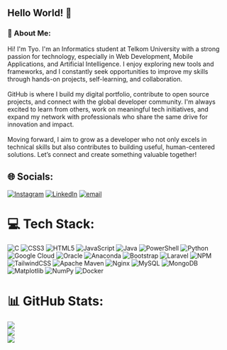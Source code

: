 ## Hello World! 👋

### 💫 About Me:
Hi! I'm Tyo. I'm an Informatics student at Telkom University with a strong passion for technology, especially in Web Development, Mobile Applications, and Artificial Intelligence. I enjoy exploring new tools and frameworks, and I constantly seek opportunities to improve my skills through hands-on projects, self-learning, and collaboration.<br><br>GitHub is where I build my digital portfolio, contribute to open source projects, and connect with the global developer community. I'm always excited to learn from others, work on meaningful tech initiatives, and expand my network with professionals who share the same drive for innovation and impact.<br><br>Moving forward, I aim to grow as a developer who not only excels in technical skills but also contributes to building useful, human-centered solutions. Let’s connect and create something valuable together!


## 🌐 Socials:
[![Instagram](https://img.shields.io/badge/Instagram-%23E4405F.svg?logo=Instagram&logoColor=white)](https://instagram.com/imam_prasetyo._) [![LinkedIn](https://img.shields.io/badge/LinkedIn-%230077B5.svg?logo=linkedin&logoColor=white)](www.linkedin.com/in/imam-prasetyo-860998273) [![email](https://img.shields.io/badge/Email-D14836?logo=gmail&logoColor=white)](mailto:imamps707@gmail.com) 

# 💻 Tech Stack:
![C](https://img.shields.io/badge/c-%2300599C.svg?style=for-the-badge&logo=c&logoColor=white) ![CSS3](https://img.shields.io/badge/css3-%231572B6.svg?style=for-the-badge&logo=css3&logoColor=white) ![HTML5](https://img.shields.io/badge/html5-%23E34F26.svg?style=for-the-badge&logo=html5&logoColor=white) ![JavaScript](https://img.shields.io/badge/javascript-%23323330.svg?style=for-the-badge&logo=javascript&logoColor=%23F7DF1E) ![Java](https://img.shields.io/badge/java-%23ED8B00.svg?style=for-the-badge&logo=openjdk&logoColor=white) ![PowerShell](https://img.shields.io/badge/PowerShell-%235391FE.svg?style=for-the-badge&logo=powershell&logoColor=white) ![Python](https://img.shields.io/badge/python-3670A0?style=for-the-badge&logo=python&logoColor=ffdd54) ![Google Cloud](https://img.shields.io/badge/GoogleCloud-%234285F4.svg?style=for-the-badge&logo=google-cloud&logoColor=white) ![Oracle](https://img.shields.io/badge/Oracle-F80000?style=for-the-badge&logo=oracle&logoColor=white) ![Anaconda](https://img.shields.io/badge/Anaconda-%2344A833.svg?style=for-the-badge&logo=anaconda&logoColor=white) ![Bootstrap](https://img.shields.io/badge/bootstrap-%238511FA.svg?style=for-the-badge&logo=bootstrap&logoColor=white) ![Laravel](https://img.shields.io/badge/laravel-%23FF2D20.svg?style=for-the-badge&logo=laravel&logoColor=white) ![NPM](https://img.shields.io/badge/NPM-%23CB3837.svg?style=for-the-badge&logo=npm&logoColor=white) ![TailwindCSS](https://img.shields.io/badge/tailwindcss-%2338B2AC.svg?style=for-the-badge&logo=tailwind-css&logoColor=white) ![Apache Maven](https://img.shields.io/badge/Apache%20Maven-C71A36?style=for-the-badge&logo=Apache%20Maven&logoColor=white) ![Nginx](https://img.shields.io/badge/nginx-%23009639.svg?style=for-the-badge&logo=nginx&logoColor=white) ![MySQL](https://img.shields.io/badge/mysql-4479A1.svg?style=for-the-badge&logo=mysql&logoColor=white) ![MongoDB](https://img.shields.io/badge/MongoDB-%234ea94b.svg?style=for-the-badge&logo=mongodb&logoColor=white) ![Matplotlib](https://img.shields.io/badge/Matplotlib-%23ffffff.svg?style=for-the-badge&logo=Matplotlib&logoColor=black) ![NumPy](https://img.shields.io/badge/numpy-%23013243.svg?style=for-the-badge&logo=numpy&logoColor=white) ![Docker](https://img.shields.io/badge/docker-%230db7ed.svg?style=for-the-badge&logo=docker&logoColor=white)
# 📊 GitHub Stats:
![](https://github-readme-stats.vercel.app/api?username=ImPrasetyo&theme=date_night&hide_border=false&include_all_commits=true&count_private=true)<br/>
![](https://nirzak-streak-stats.vercel.app/?user=ImPrasetyo&theme=date_night&hide_border=false)<br/>
![](https://github-readme-stats.vercel.app/api/top-langs/?username=ImPrasetyo&theme=date_night&hide_border=false&include_all_commits=true&count_private=true&layout=compact)


<!-- ## Hello World! 👋

#### About me 🤓
Hi! I'm Tyo. I'm an Informatics student at Telkom University with a strong passion for technology, especially in Web Development, Mobile Applications, and Artificial Intelligence. I enjoy exploring new tools and frameworks, and I constantly seek opportunities to improve my skills through hands-on projects, self-learning, and collaboration.

GitHub is where I build my digital portfolio, contribute to open source projects, and connect with the global developer community. I'm always excited to learn from others, work on meaningful tech initiatives, and expand my network with professionals who share the same drive for innovation and impact.

Moving forward, I aim to grow as a developer who not only excels in technical skills but also contributes to building useful, human-centered solutions. Let’s connect and create something valuable together!


##### 📱Social Media:
![https://instagram.com/imam_prasetyo._](https://img.shields.io/badge/Instagram-E4405F?style=for-the-badge&logo=instagram&logoColor=white) ![www.linkedin.com/in/imam-prasetyo-860998273](https://img.shields.io/badge/LinkedIn-0077B5?style=for-the-badge&logo=linkedin&logoColor=white) ![](https://img.shields.io/badge/Gmail-D14836?style=for-the-badge&logo=gmail&logoColor=white)

##### 💻 Skills: 
<img src="https://img.shields.io/badge/C-00599C?style=for-the-badge&logo=c&logoColor=white" />
<img src="https://img.shields.io/badge/Python-FFD43B?style=for-the-badge&logo=python&logoColor=blue" />
<img src="https://img.shields.io/badge/HTML5-E34F26?style=for-the-badge&logo=html5&logoColor=white" />
<img src="https://img.shields.io/badge/CSS3-1572B6?style=for-the-badge&logo=css3&logoColor=white" />
<img src="https://img.shields.io/badge/JavaScript-323330?style=for-the-badge&logo=javascript&logoColor=F7DF1E" />
<img src="https://img.shields.io/badge/Bootstrap-563D7C?style=for-the-badge&logo=bootstrap&logoColor=white" />
<img src="https://img.shields.io/badge/MySQL-005C84?style=for-the-badge&logo=mysql&logoColor=white" />
<img src="https://img.shields.io/badge/MongoDB-4EA94B?style=for-the-badge&logo=mongodb&logoColor=white" />
<img src="https://img.shields.io/badge/conda-342B029.svg?&style=for-the-badge&logo=anaconda&logoColor=white" />
<img src="https://img.shields.io/badge/Jupyter-F37626.svg?&style=for-the-badge&logo=Jupyter&logoColor=white" />
<img src="https://img.shields.io/badge/Laravel-FF2D20?style=for-the-badge&logo=laravel&logoColor=white" />
<img src="https://img.shields.io/badge/Nginx-009639?style=for-the-badge&logo=nginx&logoColor=white" />
<img src="https://img.shields.io/badge/Node%20js-339933?style=for-the-badge&logo=nodedotjs&logoColor=white" /> -->


